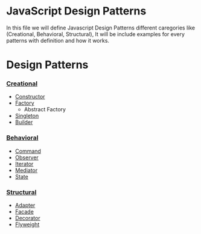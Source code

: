 # JavaScript Design Patterns
  In this file we will define Javascript Design Patterns different caregories like (Creational, Behavioral, Structural), It will be include examples for every patterns with definition and how it works.

<h1>Design Patterns</h1>
    <h3><a href="https://github.com/moumen-soliman/Javascript/tree/master/Design%20Patterns/creational">Creational</a></h3>
    <ul>
        <li><a href="https://github.com/moumen-soliman/Javascript/tree/master/Design%20Patterns/creational/constructor">Constructor</a></li>
        <li><a href="https://github.com/moumen-soliman/Javascript/tree/master/Design%20Patterns/creational/factory">Factory</a>
            <ul>
                <li>Abstract Factory</li>
            </ul>
        </li>
        <li><a href="https://github.com/moumen-soliman/Javascript/tree/master/Design%20Patterns/creational/singleton">Singleton</a></li>
        <li><a href="https://github.com/moumen-soliman/Javascript/tree/master/Design%20Patterns/creational/builder">Builder</a></li>
    </ul>
    <h3><a href="https://github.com/moumen-soliman/Javascript/tree/master/Design%20Patterns/behavioral">Behavioral</a></h3>
    <ul>
        <li><a href="https://github.com/moumen-soliman/Javascript/tree/master/Design%20Patterns/behavioral/command">Command</a></li>
        <li><a href="https://github.com/moumen-soliman/Javascript/tree/master/Design%20Patterns/behavioral/observer">Observer</a></li>
        <li><a href="https://github.com/moumen-soliman/Javascript/tree/master/Design%20Patterns/behavioral/iterator">Iterator</a></li>
        <li><a href="https://github.com/moumen-soliman/Javascript/tree/master/Design%20Patterns/behavioral/mediator">Mediator</a></li>
        <li><a href="https://github.com/moumen-soliman/Javascript/tree/master/Design%20Patterns/behavioral/state">State</a></li>
    </ul>
    <h3><a href="https://github.com/moumen-soliman/Javascript/tree/master/Design%20Patterns/structural">Structural</a></h3>
    <ul>
        <li><a href="https://github.com/moumen-soliman/Javascript/tree/master/Design%20Patterns/structural/adapter">Adapter</a></li>
        <li><a href="https://github.com/moumen-soliman/Javascript/tree/master/Design%20Patterns/structural/facade">Facade</a></li>
        <li><a href="https://github.com/moumen-soliman/Javascript/tree/master/Design%20Patterns/structural/decorator">Decorator</a></li>
        <li><a href="https://github.com/moumen-soliman/Javascript/tree/master/Design%20Patterns/structural/flyweight">Flyweight</a></li>
    </ul>
